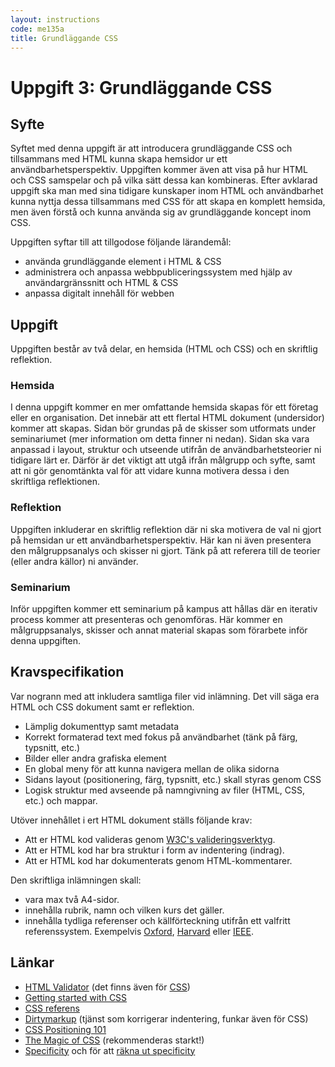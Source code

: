 ```yaml
---
layout: instructions
code: me135a
title: Grundläggande CSS
---
```


# Uppgift 3: Grundläggande CSS

## Syfte

Syftet med denna uppgift är att introducera grundläggande CSS och tillsammans med HTML kunna skapa hemsidor ur ett användbarhetsperspektiv. Uppgiften kommer även att visa på hur HTML och CSS samspelar och på vilka sätt dessa kan kombineras. Efter avklarad uppgift ska man med sina tidigare kunskaper inom HTML och användbarhet kunna nyttja dessa tillsammans med CSS för att skapa en komplett hemsida, men även förstå och kunna använda sig av grundläggande koncept inom CSS.

Uppgiften syftar till att tillgodose följande lärandemål:

* använda grundläggande element i HTML & CSS
* administrera och anpassa webbpubliceringssystem med hjälp av användargränssnitt och HTML & CSS
* anpassa digitalt innehåll för webben

## Uppgift

Uppgiften består av två delar, en hemsida (HTML och CSS) och en skriftlig reflektion.

### Hemsida

I denna uppgift kommer en mer omfattande hemsida skapas för ett företag eller en organisation. Det innebär att ett flertal HTML dokument (undersidor) kommer att skapas. Sidan bör grundas på de skisser som utformats under seminariumet (mer information om detta finner ni nedan). Sidan ska vara anpassad i layout, struktur och utseende utifrån de användbarhetsteorier ni tidigare lärt er. Därför är det viktigt att utgå ifrån målgrupp och syfte, samt att ni gör genomtänkta val för att vidare kunna motivera dessa i den skriftliga reflektionen.

### Reflektion

Uppgiften inkluderar en skriftlig reflektion där ni ska motivera de val ni gjort på hemsidan ur ett användbarhetsperspektiv. Här kan ni även presentera den målgruppsanalys och skisser ni gjort. Tänk på att referera till de teorier (eller andra källor) ni använder.

### Seminarium

Inför uppgiften kommer ett seminarium på kampus att hållas där en iterativ process kommer att presenteras och genomföras. Här kommer en målgruppsanalys, skisser och annat material skapas som förarbete inför denna uppgiften.

## Kravspecifikation

Var nogrann med att inkludera samtliga filer vid inlämning. Det vill säga era HTML och CSS dokument samt er reflektion.

* Lämplig dokumenttyp samt metadata
* Korrekt formaterad text med fokus på användbarhet (tänk på färg, typsnitt, etc.)
* Bilder eller andra grafiska element
* En global meny för att kunna navigera mellan de olika sidorna
* Sidans layout (positionering, färg, typsnitt, etc.) skall styras genom CSS
* Logisk struktur med avseende på namngivning av filer (HTML, CSS, etc.) och mappar.

Utöver innehållet i ert HTML dokument ställs följande krav:

* Att er HTML kod valideras genom [W3C's valideringsverktyg][validator].
* Att er HTML kod har bra struktur i form av indentering (indrag).
* Att er HTML kod har dokumenterats genom HTML-kommentarer.

Den skriftliga inlämningen skall:

* vara max två A4-sidor.
* innehålla rubrik, namn och vilken kurs det gäller.
* innehålla tydliga referenser och källförteckning utifrån ett valfritt referenssystem. Exempelvis [Oxford][oxford], [Harvard][harvard] eller [IEEE][ieee].

## Länkar

* [HTML Validator][validator] (det finns även för [CSS][css validator])
* [Getting started with CSS][getting started]
* [CSS referens][css ref]
* [Dirtymarkup][dirtymarkup] (tjänst som korrigerar indentering, funkar även för CSS)
* [CSS Positioning 101][a list apart]
* [The Magic of CSS][magic of css] (rekommenderas starkt!)
* [Specificity][specificity] och för att [räkna ut specificity][specificity calculator]

[css validator]: http://jigsaw.w3.org/css-validator/
[css ref]: https://developer.mozilla.org/en-US/docs/Web/CSS/Reference
[getting started]: https://developer.mozilla.org/en-US/docs/Web/Guide/CSS/Getting_started
[validator]: http://validator.w3.org
[dirtymarkup]: http://www.dirtymarkup.com/
[ieee]: http://www.ieee.org/documents/ieeecitationref.pdf
[oxford]: http://www.ub.umu.se/skriva/skriva-referenser/referenser-oxford
[harvard]: http://www.ub.umu.se/skriva/skriva-referenser/referenser-harvard
[specificity]: https://developer.mozilla.org/en-US/docs/Web/CSS/Specificity
[specificity calculator]: http://specificity.keegan.st/
[a list apart]: http://alistapart.com/article/css-positioning-101/
[magic of css]: http://adamschwartz.co/magic-of-css/
